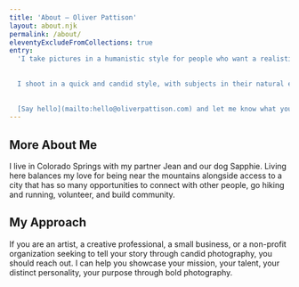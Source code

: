 ```yaml
---
title: 'About – Oliver Pattison'
layout: about.njk
permalink: /about/
eleventyExcludeFromCollections: true
entry: 
  'I take pictures in a humanistic style for people who want a realistic document of their life or work.
  
  
  I shoot in a quick and candid style, with subjects in their natural environments. I tend to take mostly unposed pictures, but I can also collaborate with you to create a scene or story. I am a careful editor who will shape a narrative for you and deliver consistent results in a distinctive style.
  
  
  [Say hello](mailto:hello@oliverpattison.com) and let me know what you’re looking for.'
---
```



## More About Me

I live in Colorado Springs with my partner Jean and our dog Sapphie. Living here balances my love for being near the mountains alongside access to a city that has so many opportunities to connect with other people, go hiking and running, volunteer, and build community.

## My Approach

If you are an artist, a creative professional, a small business, or a non-profit organization seeking to tell your story through candid photography, you should reach out. I can help you showcase your mission, your talent, your distinct personality, your purpose through bold photography.